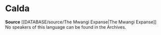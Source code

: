 ﻿---
id: '75'
name: Calda
rarity: Uncommon
rus_type_level: null
source: '[[DATABASE/source/The Mwangi Expanse|The Mwangi Expanse]]'
trait:
- '[[DATABASE/trait/Uncommon|Uncommon]]'
type: Language

---
# Calda

**Source** [[DATABASE/source/The Mwangi Expanse|The Mwangi Expanse]] 
No speakers of this language can be found in the Archives.